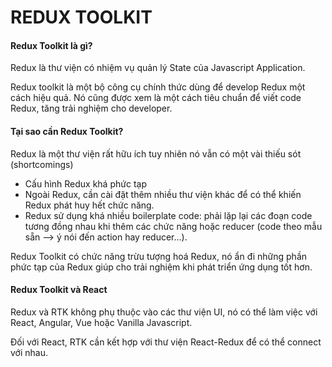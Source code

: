 # REDUX TOOLKIT

#### Redux Toolkit là gì?

Redux là thư viện có nhiệm vụ quản lý State của Javascript Application.

Redux toolkit là một bộ công cụ chính thức dùng để develop Redux một cách hiệu quả.
Nó cũng được xem là một cách tiêu chuẩn để viết code Redux, tăng trải nghiệm cho developer.

#### Tại sao cần Redux Toolkit?

Redux là một thư viện rất hữu ích tuy nhiên nó vẫn có một vài thiếu sót (shortcomings)

- Cấu hình Redux khá phức tạp
- Ngoài Redux, cần cài đặt thêm nhiều thư viện khác để có thể khiến Redux phát huy hết chức năng.
- Redux sử dụng khá nhiều boilerplate code: phải lặp lại các đoạn code tương đồng nhau khi thêm các chức năng hoặc reducer (code theo mẫu sẵn --> ý nói đến action hay reducer...).

Redux Toolkit có chức năng trừu tượng hoá Redux, nó ẩn đi những phần phức tạp của Redux giúp cho trải nghiệm khi phát triển ứng dụng tốt hơn.

#### Redux Toolkit và React

Redux và RTK không phụ thuộc vào các thư viện UI, nó có thể làm việc với React, Angular, Vue hoặc Vanilla Javascript.

Đối với React, RTK cần kết hợp với thư viện React-Redux để có thể connect với nhau.
